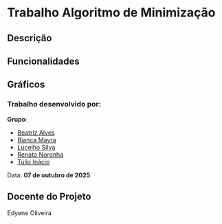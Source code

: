 # Trabalho Algoritmo de Minimização

## Descrição

## Funcionalidades

## Gráficos

### Trabalho desenvolvido por:

**Grupo**:

- [Beatriz Alves](https://www.linkedin.com/in/beatriz-alves-de-souza-789a84239/)
- [Bianca Mayra](https://www.linkedin.com/in/bianca-mayra-de-assisaguiar-8b18b0235/)
- [Lucelho Silva](https://www.linkedin.com/in/lucelhosilva/)
- [Renato Noronha](https://www.linkedin.com/in/renatonoronha/)
- [Túlio Inácio](https://www.linkedin.com/in/t%C3%BAlio-in%C3%A1cio-767244276/)

Data: **07 de outubro de 2025**

## Docente do Projeto

Edyene Oliveira
